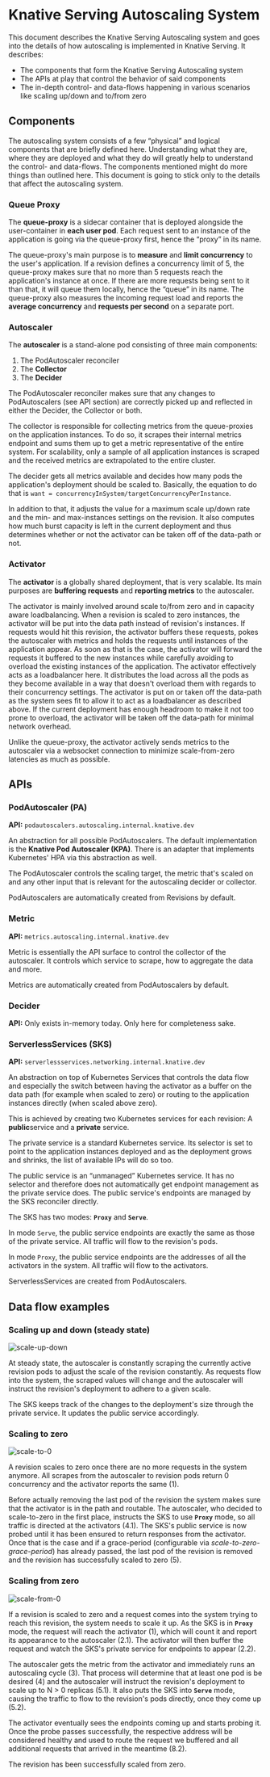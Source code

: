 # Knative Serving Autoscaling System

This document describes the Knative Serving Autoscaling system and goes into the
details of how autoscaling is implemented in Knative Serving. It describes:

- The components that form the Knative Serving Autoscaling system
- The APIs at play that control the behavior of said components
- The in-depth control- and data-flows happening in various scenarios like
  scaling up/down and to/from zero

## Components

The autoscaling system consists of a few “physical” and logical components that
are briefly defined here. Understanding what they are, where they are deployed
and what they do will greatly help to understand the control- and data-flows.
The components mentioned might do more things than outlined here. This document
is going to stick only to the details that affect the autoscaling system.

### Queue Proxy

The **queue-proxy** is a sidecar container that is deployed alongside the
user-container in **each user pod**. Each request sent to an instance of the
application is going via the queue-proxy first, hence the “proxy” in its name.

The queue-proxy's main purpose is to **measure** and **limit concurrency** to
the user's application. If a revision defines a concurrency limit of 5, the
queue-proxy makes sure that no more than 5 requests reach the application's
instance at once. If there are more requests being sent to it than that, it will
queue them locally, hence the “queue” in its name. The queue-proxy also measures
the incoming request load and reports the **average concurrency** and **requests
per second** on a separate port.

### Autoscaler

The **autoscaler** is a stand-alone pod consisting of three main components:

1. The PodAutoscaler reconciler
2. The **Collector**
3. The **Decider**

The PodAutoscaler reconciler makes sure that any changes to PodAutoscalers (see
API section) are correctly picked up and reflected in either the Decider, the
Collector or both.

The collector is responsible for collecting metrics from the queue-proxies on
the application instances. To do so, it scrapes their internal metrics endpoint
and sums them up to get a metric representative of the entire system. For
scalability, only a sample of all application instances is scraped and the
received metrics are extrapolated to the entire cluster.

The decider gets all metrics available and decides how many pods the
application's deployment should be scaled to. Basically, the equation to do that
is `want = concurrencyInSystem/targetConcurrencyPerInstance`.

In addition to that, it adjusts the value for a maximum scale up/down rate and
the min- and max-instances settings on the revision. It also computes how much
burst capacity is left in the current deployment and thus determines whether or
not the activator can be taken off of the data-path or not.

### Activator

The **activator** is a globally shared deployment, that is very scalable. Its
main purposes are **buffering requests** and **reporting metrics** to the
autoscaler.

The activator is mainly involved around scale to/from zero and in capacity aware
loadbalancing. When a revision is scaled to zero instances, the activator will
be put into the data path instead of revision's instances. If requests would hit
this revision, the activator buffers these requests, pokes the autoscaler with
metrics and holds the requests until instances of the application appear. As
soon as that is the case, the activator will forward the requests it buffered to
the new instances while carefully avoiding to overload the existing instances of
the application. The activator effectively acts as a loadbalancer here. It
distributes the load across all the pods as they become available in a way that
doesn't overload them with regards to their concurrency settings. The activator
is put on or taken off the data-path as the system sees fit to allow it to act
as a loadbalancer as described above. If the current deployment has enough
headroom to make it not too prone to overload, the activator will be taken off
the data-path for minimal network overhead.

Unlike the queue-proxy, the activator actively sends metrics to the autoscaler
via a websocket connection to minimize scale-from-zero latencies as much as
possible.

## APIs

### PodAutoscaler (PA)

**API:** `podautoscalers.autoscaling.internal.knative.dev`

An abstraction for all possible PodAutoscalers. The default implementation is
the **Knative Pod Autoscaler (KPA)**. There is an adapter that implements
Kubernetes' HPA via this abstraction as well.

The PodAutoscaler controls the scaling target, the metric that's scaled on and
any other input that is relevant for the autoscaling decider or collector.

PodAutoscalers are automatically created from Revisions by default.

### Metric

**API:** `metrics.autoscaling.internal.knative.dev`

Metric is essentially the API surface to control the collector of the
autoscaler. It controls which service to scrape, how to aggregate the data and
more.

Metrics are automatically created from PodAutoscalers by default.

### Decider

**API:** Only exists in-memory today. Only here for completeness sake.

### ServerlessServices (SKS)

**API:** `serverlessservices.networking.internal.knative.dev`

An abstraction on top of Kubernetes Services that controls the data flow and
especially the switch between having the activator as a buffer on the data path
(for example when scaled to zero) or routing to the application instances
directly (when scaled above zero).

This is achieved by creating two Kubernetes services for each revision: A
**public**service and a **private** service.

The private service is a standard Kubernetes service. Its selector is set to
point to the application instances deployed and as the deployment grows and
shrinks, the list of available IPs will do so too.

The public service is an “unmanaged” Kubernetes service. It has no selector and
therefore does not automatically get endpoint management as the private service
does. The public service's endpoints are managed by the SKS reconciler directly.

The SKS has two modes: **`Proxy`** and **`Serve`**.

In mode `Serve`, the public service endpoints are exactly the same as those of
the private service. All traffic will flow to the revision's pods.

In mode `Proxy`, the public service endpoints are the addresses of all the
activators in the system. All traffic will flow to the activators.

ServerlessServices are created from PodAutoscalers.

## Data flow examples

<!-- Editable versions of the diagrams below are in the Knative shared drive in Scaling/images -->

### Scaling up and down (steady state)

![scale-up-down](images/scale-up-down.png)

At steady state, the autoscaler is constantly scraping the currently active
revision pods to adjust the scale of the revision constantly. As requests flow
into the system, the scraped values will change and the autoscaler will instruct
the revision's deployment to adhere to a given scale.

The SKS keeps track of the changes to the deployment's size through the private
service. It updates the public service accordingly.

### Scaling to zero

![scale-to-0](images/scale-to-0.png)

A revision scales to zero once there are no more requests in the system anymore.
All scrapes from the autoscaler to revision pods return 0 concurrency and the
activator reports the same (1).

Before actually removing the last pod of the revision the system makes sure that
the activator is in the path and routable. The autoscaler, who decided to
scale-to-zero in the first place, instructs the SKS to use **`Proxy`** mode, so
all traffic is directed at the activators (4.1). The SKS's public service is now
probed until it has been ensured to return responses from the activator. Once
that is the case and if a grace-period (configurable via
_scale-to-zero-grace-period_) has already passed, the last pod of the revision
is removed and the revision has successfully scaled to zero (5).

### Scaling from zero

![scale-from-0](images/scale-from-0.png)

If a revision is scaled to zero and a request comes into the system trying to
reach this revision, the system needs to scale it up. As the SKS is in
**`Proxy`** mode, the request will reach the activator (1), which will count it
and report its appearance to the autoscaler (2.1). The activator will then
buffer the request and watch the SKS's private service for endpoints to appear
(2.2).

The autoscaler gets the metric from the activator and immediately runs an
autoscaling cycle (3). That process will determine that at least one pod is be
desired (4) and the autoscaler will instruct the revision's deployment to scale
up to N > 0 replicas (5.1). It also puts the SKS into **`Serve`** mode, causing
the traffic to flow to the revision's pods directly, once they come up (5.2).

The activator eventually sees the endpoints coming up and starts probing it.
Once the probe passes successfully, the respective address will be considered
healthy and used to route the request we buffered and all additional requests
that arrived in the meantime (8.2).

The revision has been successfully scaled from zero.
